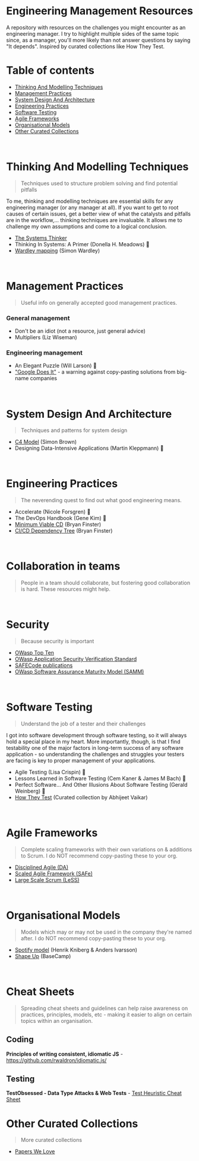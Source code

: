 # Engineering Management Resources
A repository with resources on the challenges you might encounter as an engineering manager. I try to highlight multiple sides of the same topic since, as a manager, you'll more likely than not answer questions by saying "It depends". Inspired by curated collections like How They Test.
<br>

# Table of contents
- [Thinking And Modelling Techniques](#thinking-and-modelling-techniques)
- [Management Practices](#management-practices)
- [System Design And Architecture](#system-design-and-architecture)
- [Engineering Practices](#engineering-practices)
- [Software Testing](#software-testing)
- [Agile Frameworks](#agile-frameworks)
- [Organisational Models](#organisational-models)
- [Other Curated Collections](#curated-collections)
<br>

# Thinking And Modelling Techniques
> Techniques used to structure problem solving and find potential pitfalls

To me, thinking and modelling techniques are essential skills for any engineering manager (or any manager at all). If you want to get to root causes of certain issues, get a better view of what the catalysts and pitfalls are in the workflow,... thinking techniques are invaluable. It allows me to challenge my own assumptions and come to a logical conclusion.

- [The Systems Thinker](https://thesystemsthinker.com/)
- Thinking In Systems: A Primer (Donella H. Meadows) 📘 
- [Wardley mapping](https://www.swardleymaps.com/) (Simon Wardley)
<br>


# Management Practices
> Useful info on generally accepted good management practices.

### General management
- Don't be an idiot (not a resource, just general advice)
- Multipliers (Liz Wiseman)

### Engineering management
- An Elegant Puzzle (Will Larson) 📘
- ["Google Does It"](https://tomaytotomato.com/developer-tropes-2/) - a warning against copy-pasting solutions from big-name companies
<br>

# System Design And Architecture
> Techniques and patterns for system design

- [C4 Model](https://c4model.com/) (Simon Brown)
- Designing Data-Intensive Applications (Martin Kleppmann) 📘
<br>

# Engineering Practices
> The neverending quest to find out what good engineering means.

- Accelerate (Nicole Forsgren) 📘
- The DevOps Handbook (Gene Kim) 📘
- [Minimum Viable CD](https://minimumcd.org/) (Bryan Finster) 
- [CI/CD Dependency Tree](https://practices.minimumcd.org/) (Bryan Finster)
<br>

# Collaboration in teams
> People in a team should collaborate, but fostering good collaboration is hard. These resources might help.

<br>

# Security
> Because security is important

- [OWasp Top Ten](https://owasp.org/www-project-top-ten/)
- [OWasp Application Security Verification Standard](https://owasp.org/www-project-application-security-verification-standard/)
- [SAFECode publications](https://safecode.org/category/resource-publications/)
- [OWasp Software Assurance Maturity Model (SAMM)](https://owaspsamm.org/)
<br>

# Software Testing
> Understand the job of a tester and their challenges

I got into software development through software testing, so it will always hold a special place in my heart. More importantly, though, is that I find testability one of the major factors in long-term success of any software application - so understanding the challenges and struggles your testers are facing is key to proper management of your applications.


- Agile Testing (Lisa Crispin) 📘
- Lessons Learned in Software Testing (Cem Kaner & James M Bach) 📘
- Perfect Software... And Other Illusions About Software Testing (Gerald Weinberg) 📘
- [How They Test](https://github.com/abhivaikar/howtheytest/) (Curated collection by Abhijeet Vaikar)
<br>

# Agile Frameworks
> Complete scaling frameworks with their own variations on & additions to Scrum. I do NOT recommend copy-pasting these to your org.

- [Disciplined Agile (DA)](https://www.pmi.org/disciplined-agile)
- [Scaled Agile Framework (SAFe)](https://www.scaledagileframework.com/)
- [Large Scale Scrum (LeSS)](https://less.works/)
<br>

# Organisational Models
> Models which may or may not be used in the company they're named after. I do NOT recommend copy-pasting these to your org. 

- [Spotify model](files/SpotifyScaling.pdf) (Henrik Kniberg & Anders Ivarsson)
- [Shape Up](https://basecamp.com/shapeup/webbook) (BaseCamp)
<br>

# Cheat Sheets
> Spreading cheat sheets and guidelines can help raise awareness on practices, principles, models, etc - making it easier to align on certain topics within an organisation.  

## Coding
**Principles of writing consistent, idiomatic JS** - https://github.com/rwaldron/idiomatic.js/

## Testing
**TestObsessed - Data Type Attacks & Web Tests** - [Test Heuristic Cheat Sheet](https://testobsessed.com/wp-content/uploads/2011/04/testheuristicscheatsheetv1.pdf)

# Other Curated Collections
> More curated collections

- [Papers We Love](https://github.com/papers-we-love/papers-we-love)


 
